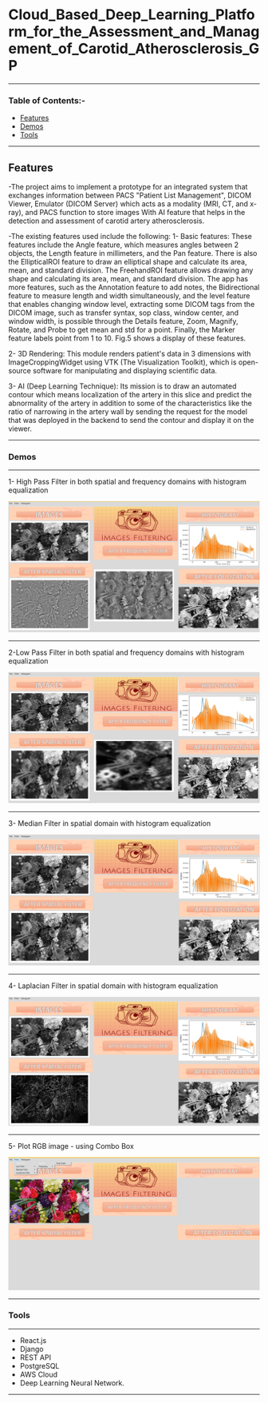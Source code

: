 # Cloud_Based_Deep_Learning_Platform_for_the_Assessment_and_Management_of_Carotid_Atherosclerosis_GP
---
### Table of Contents:-

- [Features](#Features)
- [Demos](#Demos)
- [Tools](#Tools)
---

## Features

-The project aims to implement a prototype for an integrated system that exchanges information between PACS "Patient List Management", DICOM Viewer, Emulator (DICOM Server) which acts as a modality (MRI, CT, and x-ray), and PACS function to store images With AI feature that helps in the detection and assessment of carotid artery atherosclerosis.

-The existing features used include the following:
1- Basic features: These features include the Angle feature, which measures angles between 2 objects, the Length feature in millimeters, and the Pan feature. There is also the EllipticalROI feature to draw an elliptical shape and calculate its area, mean, and standard division. The FreehandROI feature allows drawing any shape and calculating its area, mean, and standard division. The app has more features, such as the Annotation feature to add notes, the Bidirectional feature to measure length and width simultaneously, and the level feature that enables changing window level, extracting some DICOM tags from the DICOM image, such as transfer syntax, sop class, window center, and window width, is possible through the Details feature, Zoom, Magnify, Rotate, and Probe to get mean and std for a point. Finally, the Marker feature labels point from 1 to 10. Fig.5 shows a display of these features.

2- 3D Rendering: This module renders patient's data in 3 dimensions with ImageCroppingWidget using VTK (The Visualization Toolkit), which is open-source software for manipulating and displaying scientific data.

3- AI (Deep Learning Technique):  Its mission is to draw an automated contour which means localization of the artery in this slice and predict the abnormality of the artery in addition to some of the characteristics like the ratio of narrowing in the artery wall by sending the request for the model that was deployed in the backend to send the contour and display it on the viewer.


---

### Demos
---
1- High Pass Filter in both spatial and frequency domains with histogram equalization


![](https://github.com/Sandra-Essa/Image_Filtering/blob/main/Images/High_Filter.png)

---
2-Low Pass Filter in both spatial and frequency domains with histogram equalization


![](https://github.com/Sandra-Essa/Image_Filtering/blob/main/Images/Low_Filter.png)

---
3- Median Filter in spatial domain with histogram equalization

![](https://github.com/Sandra-Essa/Image_Filtering/blob/main/Images/Median%20Filter.png)

---
4- Laplacian Filter in spatial domain with histogram equalization

![](https://github.com/Sandra-Essa/Image_Filtering/blob/main/Images/Laplacian%20Filter.png)

---
5- Plot RGB image - using Combo Box


![](https://github.com/Sandra-Essa/Image_Filtering/blob/main/Images/RGB.png)

---
### Tools
----
- React.js
- Django
- REST API
- PostgreSQL
- AWS Cloud
- Deep Learning Neural Network.
----
